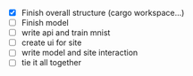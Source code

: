- [x] Finish overall structure (cargo workspace...)
- [ ] Finish model
- [ ] write api and train mnist
- [ ] create ui for site
- [ ] write model and site interaction
- [ ] tie it all together
